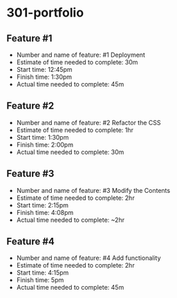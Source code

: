 # 301-portfolio

## Feature #1

* Number and name of feature: #1 Deployment
* Estimate of time needed to complete: 30m
* Start time: 12:45pm
* Finish time: 1:30pm
* Actual time needed to complete: 45m

## Feature #2

* Number and name of feature: #2 Refactor the CSS
* Estimate of time needed to complete: 1hr
* Start time: 1:30pm
* Finish time: 2:00pm
* Actual time needed to complete: 30m

## Feature #3

* Number and name of feature: #3 Modify the Contents
* Estimate of time needed to complete: 2hr
* Start time: 2:15pm
* Finish time: 4:08pm
* Actual time needed to complete: ~2hr

## Feature #4

* Number and name of feature: #4 Add functionality
* Estimate of time needed to complete: 2hr
* Start time: 4:15pm
* Finish time: 5pm
* Actual time needed to complete: 45m
